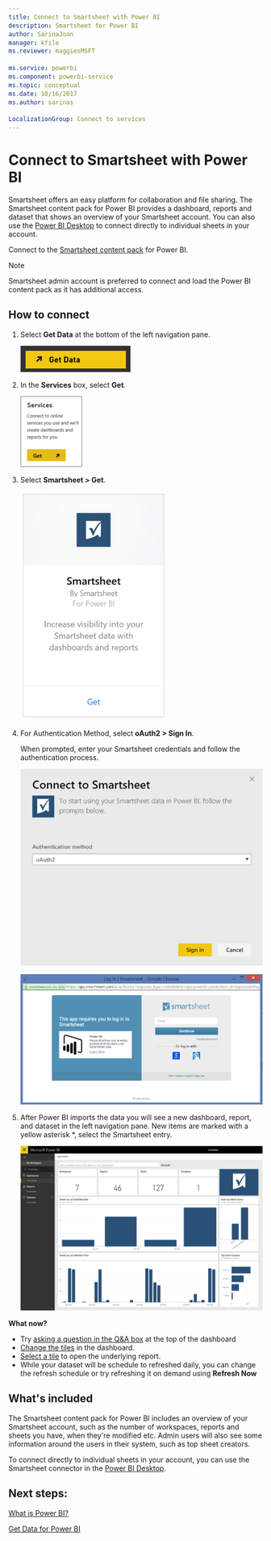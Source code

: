 ```yaml
---
title: Connect to Smartsheet with Power BI
description: Smartsheet for Power BI
author: SarinaJoan
manager: kfile
ms.reviewer: maggiesMSFT

ms.service: powerbi
ms.component: powerbi-service
ms.topic: conceptual
ms.date: 10/16/2017
ms.author: sarinas

LocalizationGroup: Connect to services
---
```

# Connect to Smartsheet with Power BI
Smartsheet offers an easy platform for collaboration and file sharing. The Smartsheet content pack for Power BI provides a dashboard, reports and dataset that shows an overview of your Smartsheet account. You can also use the [Power BI Desktop](desktop-connect-to-data.md) to connect directly to individual sheets in your account. 

Connect to the [Smartsheet content pack](https://app.powerbi.com/groups/me/getdata/services/smartsheet) for Power BI.

>[!NOTE]
>Smartsheet admin account is preferred to connect and load the Power BI content pack as it has additional access.

## How to connect
1. Select **Get Data** at the bottom of the left navigation pane.
   
   ![](media/service-connect-to-smartsheet/pbi_getdata.png)
2. In the **Services** box, select **Get**.
   
   ![](media/service-connect-to-smartsheet/pbi_getservices.png) 
3. Select **Smartsheet \> Get**.
   
   ![](media/service-connect-to-smartsheet/smartsheet.png)
4. For Authentication Method, select **oAuth2 \> Sign In**.
   
   When prompted, enter your Smartsheet credentials and follow the authentication process.
   
   ![](media/service-connect-to-smartsheet/creds.png)
   
   ![](media/service-connect-to-smartsheet/creds2.png)
5. After Power BI imports the data you will see a new dashboard, report, and dataset in the left navigation pane. New items are marked with a yellow asterisk \*, select the Smartsheet entry.
   
   ![](media/service-connect-to-smartsheet/dashboard.png)

**What now?**

* Try [asking a question in the Q&A box](consumer/end-user-q-and-a.md) at the top of the dashboard
* [Change the tiles](service-dashboard-edit-tile.md) in the dashboard.
* [Select a tile](consumer/end-user-tiles.md) to open the underlying report.
* While your dataset will be schedule to refreshed daily, you can change the refresh schedule or try refreshing it on demand using **Refresh Now**

## What's included
The Smartsheet content pack for Power BI includes an overview of your Smartsheet account, such as the number of workspaces, reports and sheets you have, when they're modified etc. Admin users will also see some information around the users in their system, such as top sheet creators.  

To connect directly to individual sheets in your account, you can use the Smartsheet connector in the [Power BI Desktop](desktop-connect-to-data.md).  

## Next steps:

[What is Power BI?](power-bi-overview.md)

[Get Data for Power BI](service-get-data.md)
